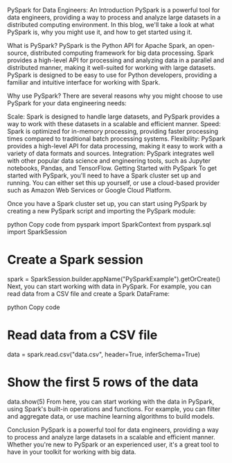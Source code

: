PySpark for Data Engineers: An Introduction
PySpark is a powerful tool for data engineers, providing a way to process and analyze large datasets in a distributed computing environment. In this blog, we'll take a look at what PySpark is, why you might use it, and how to get started using it.

What is PySpark?
PySpark is the Python API for Apache Spark, an open-source, distributed computing framework for big data processing. Spark provides a high-level API for processing and analyzing data in a parallel and distributed manner, making it well-suited for working with large datasets. PySpark is designed to be easy to use for Python developers, providing a familiar and intuitive interface for working with Spark.

Why use PySpark?
There are several reasons why you might choose to use PySpark for your data engineering needs:

Scale: Spark is designed to handle large datasets, and PySpark provides a way to work with these datasets in a scalable and efficient manner.
Speed: Spark is optimized for in-memory processing, providing faster processing times compared to traditional batch processing systems.
Flexibility: PySpark provides a high-level API for data processing, making it easy to work with a variety of data formats and sources.
Integration: PySpark integrates well with other popular data science and engineering tools, such as Jupyter notebooks, Pandas, and TensorFlow.
Getting Started with PySpark
To get started with PySpark, you'll need to have a Spark cluster set up and running. You can either set this up yourself, or use a cloud-based provider such as Amazon Web Services or Google Cloud Platform.

Once you have a Spark cluster set up, you can start using PySpark by creating a new PySpark script and importing the PySpark module:

python
Copy code
from pyspark import SparkContext
from pyspark.sql import SparkSession

# Create a Spark session
spark = SparkSession.builder.appName("PySparkExample").getOrCreate()
Next, you can start working with data in PySpark. For example, you can read data from a CSV file and create a Spark DataFrame:

python
Copy code
# Read data from a CSV file
data = spark.read.csv("data.csv", header=True, inferSchema=True)

# Show the first 5 rows of the data
data.show(5)
From here, you can start working with the data in PySpark, using Spark's built-in operations and functions. For example, you can filter and aggregate data, or use machine learning algorithms to build models.

Conclusion
PySpark is a powerful tool for data engineers, providing a way to process and analyze large datasets in a scalable and efficient manner. Whether you're new to PySpark or an experienced user, it's a great tool to have in your toolkit for working with big data.